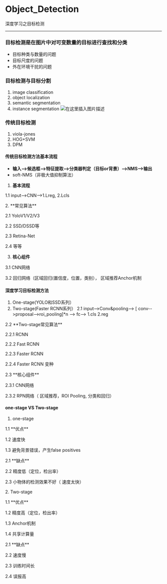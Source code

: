 # Object_Detection
深度学习之目标检测


----
###  **目标检测是在图片中对可变数量的目标进行查找和分类**
-   目标种类与数量的问题
-   目标尺度的问题
-   外在环境干扰的问题
### 目标检测与目标分割
1.  image classification
2.  object localization
3.   semantic segmentation
4.  instance segmentation
![在这里插入图片描述](https://img-blog.csdnimg.cn/2019092707111276.png?x-oss-process=image/watermark,type_ZmFuZ3poZW5naGVpdGk,shadow_10,text_aHR0cHM6Ly9ibG9nLmNzZG4ubmV0L3ptamFtZXMyMDAw,size_16,color_FFFFFF,t_70)

###  传统目标检测
1. viola-jones
2. HOG+SVM
3. DPM

####  传统目标检测方法基本流程
-  **输入-->候选框-->特征提取-->分类器判定（目标or背景）-->NMS-->输出**
-  soft-NMS（非极大值抑制算法）
1. **基本流程**
<p>1.1 input-->CNN-->1.Lreg, 2.Lcls</p>
2. **常见算法**
<p>2.1  YoloV1/V2/V3 </p>
<p>2.2 SSD/DSSD等 </p>
<p>2.3 Retina-Net </p>
<p>2.4 等等 </p>

3.  **核心组件**
<p>3.1  CNN网络</p>
<p>3.2  回归网络（区域回归(置信度，位置，类别）， 区域推荐Anchor机制</p>


####  深度学习目标检测方法
1.  One-stage(YOLO和SSD系列）
2. Two-stage(Faster RCNN系列）
2.1  input-->Conv&pooling--> [ conv-->proposal-->roi_pooling]*n --> fc--> 1.cls  2.reg
<p>2.2   **Two-stage常见算法**</p>
<p>2.2.1  RCNN</p>
<p>2.2.2 Fast RCNN</p>
<p>2.2.3 Faster RCNN</p>
<p>2.2.4 Faster RCNN 变种</p>
<p>2.3   **核心组件**</p>
<p>2.3.1  CNN网络</p>
<p>2.3.2  RPN网络（ 区域推荐，ROI Pooling, 分类和回归）</p>
 
  
####  one-stage VS Two-stage
1.  one-stage
 <p> 1.1  **优点** </p>
 <p>1.2  速度快</p>
 <p> 1.3  避免背景错误，产生false positives</p>
 <p> 2.1 **缺点**</p>
 <p> 2.2  精度低（定位，检出率）</p>
 <p> 2.3 小物体的检测效果不好（ 速度太快）</p>
2.  Two-stage
<p>1.1 **优点**</p>
<p>1.2  精度高（定位，检出率）</p>
<p>1.3  Anchor机制</p>
<p>1.4  共享计算量</p>
<p>2.1 **缺点**</p>
<p>2.2  速度慢</p>
<p>2.3  训练时间长</p>
<p>2.4  误报高</p>


